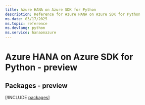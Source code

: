 ```yaml
---
title: Azure HANA on Azure SDK for Python
description: Reference for Azure HANA on Azure SDK for Python
ms.date: 03/17/2025
ms.topic: reference
ms.devlang: python
ms.service: hanaonazure
---
```

# Azure HANA on Azure SDK for Python - preview
## Packages - preview
[!INCLUDE [packages](hana-on-azure-index.md)]